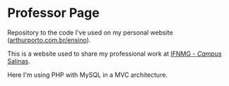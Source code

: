 # Professor Page
Repository to the code I've used on my personal website (<a href="arthurporto.com.br/ensino">arthurporto.com.br/ensino</a>).

This is a website used to share my professional work at <a href="https://ifnmg.edu.br/salinas"> IFNMG - <i>Campus</i> Salinas</a>.

Here I'm using PHP with MySQL in a MVC architecture.
